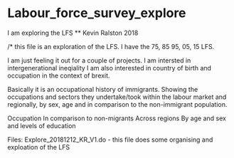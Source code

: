 # Labour_force_survey_explore
I am exploring the LFS
** Kevin Ralston 2018

/* this file is an exploration of the LFS. I have the 75, 85 95, 05, 15 LFS. 

I am just feeling it out for a couple of projects.
I am intersted in intergenerational ineqiality
I am also interested in country of birth and occupation in the context of brexit.

Basically it is an occupational history of immigrants. Showing the occupations and sectors they undertake/took within the labour market and regionally, by sex, age and in 
comparison to the non-immigrant population. 

Occupation
In comparison to non-migrants
	Across regions
	By age and sex and levels of education
	
	
Files:  Explore_20181212_KR_V1.do 	- this file does some organising and exploation of the LFS


